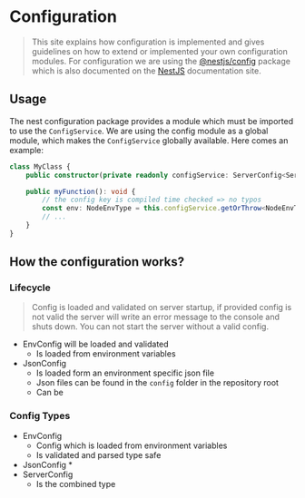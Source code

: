 # Configuration
> This site explains how configuration is implemented and gives guidelines on
> how to extend or implemented your own configuration modules. For configuration
> we are using the [@nestjs/config](https://www.npmjs.com/package/@nestjs/config)
> package which is also documented on the [NestJS](https://docs.nestjs.com/techniques/configuration)
> documentation site.

## Usage
The nest configuration package provides a module which must be imported to use the `ConfigService`.
We are using the config module as a global module, which makes the `ConfigService` globally available.
Here comes an example:

```ts
class MyClass {
    public constructor(private readonly configService: ServerConfig<ServerConfig, true>) {}

    public myFunction(): void {
        // the config key is compiled time checked => no typos
        const env: NodeEnvType = this.configService.getOrThrow<NodeEnvType>('NODE_ENV');
        // ...
    }
}
```

## How the configuration works?

### Lifecycle
> Config is loaded and validated on server startup, if provided config is not
> valid the server will write an error message to the console and shuts down.
> You can not start the server without a valid config.

* EnvConfig will be loaded and validated
  * Is loaded from environment variables
* JsonConfig
  * Is loaded form an environment specific json file
  * Json files can be found in the `config` folder in the repository root
  * Can be

### Config Types
* EnvConfig
  * Config which is loaded from environment variables
  * Is validated and parsed type safe
* JsonConfig
  *
* ServerConfig
  * Is the combined type

